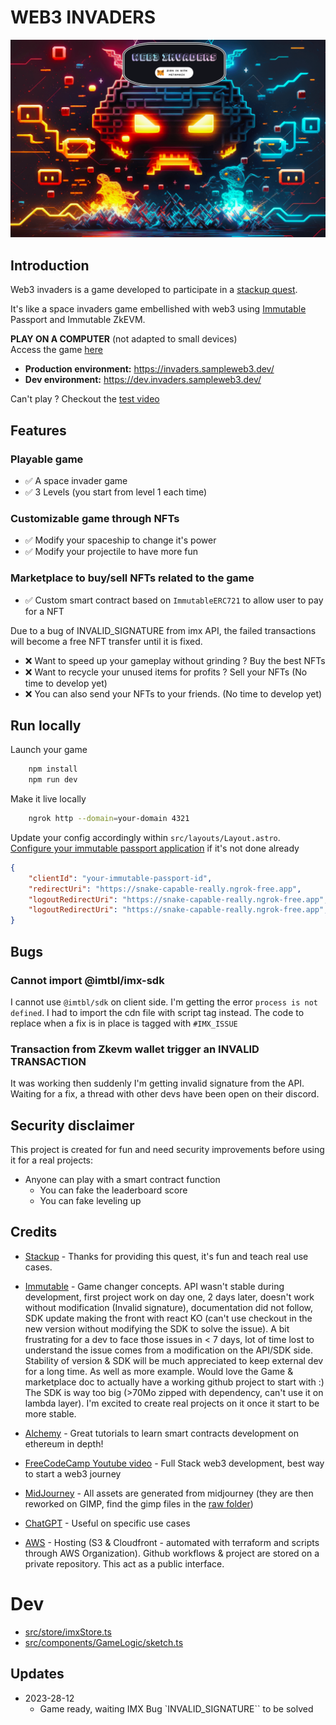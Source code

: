 # WEB3 INVADERS

![Alt text](attachements/header.png)

## Introduction

Web3 invaders is a game developed to participate in a [stackup quest](https://community.campus.dev/).

It's like a space invaders game embellished with web3 using [Immutable](https://docs.immutable.com/) Passport and Immutable ZkEVM.


**PLAY ON A COMPUTER** (not adapted to small devices)  
Access the game [here](https://dev.invaders.sampleweb3.dev/)  

- **Production environment:** https://invaders.sampleweb3.dev/  
- **Dev environment:** https://dev.invaders.sampleweb3.dev/

Can't play ?
Checkout the [test video]()
## Features

### Playable game

- ✅ A space invader game
- ✅ 3 Levels (you start from level 1 each time)

### Customizable game through NFTs

- ✅ Modify your spaceship to change it's power
- ✅ Modify your projectile to have more fun

### Marketplace to buy/sell NFTs related to the game

- ✅ Custom smart contract based on `ImmutableERC721` to allow user to pay for a NFT

Due to a bug of INVALID_SIGNATURE from imx API, the failed transactions will become a free NFT transfer until it is fixed.

- ❌ Want to speed up your gameplay without grinding ? Buy the best NFTs
- ❌ Want to recycle your unused items for profits ? Sell your NFTs (No time to develop yet)
- ❌ You can also send your NFTs to your friends. (No time to develop yet)

## Run locally

Launch your game
```sh
    npm install
    npm run dev
```

Make it live locally
```sh
    ngrok http --domain=your-domain 4321
```

Update your config accordingly within `src/layouts/Layout.astro`.  
[Configure your immutable passport application](https://docs.immutable.com/docs/zkevm/products/passport/) if it's not done already
```json
{
    "clientId": "your-immutable-passport-id",
    "redirectUri": "https://snake-capable-really.ngrok-free.app",
    "logoutRedirectUri": "https://snake-capable-really.ngrok-free.app",
    "logoutRedirectUri": "https://snake-capable-really.ngrok-free.app",
}
```

## Bugs

### Cannot import @imtbl/imx-sdk

I cannot use  `@imtbl/sdk` on client side. I'm getting the error `process is not defined`. I had to import the cdn file with script tag instead. The code to replace when a fix is in place is tagged with `#IMX_ISSUE`

### Transaction from Zkevm wallet trigger an INVALID TRANSACTION

It was working then suddenly I'm getting invalid signature from the API. Waiting for a fix, a thread with other devs have been open on their discord.

## Security disclaimer

This project is created for fun and need security improvements before using it for a real projects:
- Anyone can play with a smart contract function
  -  You can fake the leaderboard score
  -  You can fake leveling up

## Credits

- [Stackup](https://community.campus.dev/) - Thanks for providing this quest, it's fun and teach real use cases.

- [Immutable](https://www.immutable.com/) - Game changer concepts. API wasn't stable during development, first project work on day one, 2 days later, doesn't work without modification (Invalid signature), documentation did not follow, SDK update making the front with react KO (can't use checkout in the new version without modifying the SDK to solve the issue). A bit frustrating for a dev to face those issues in < 7 days, lot of time lost to understand the issue comes from a modification on the API/SDK side. Stability of version & SDK will be much appreciated to keep external dev for a long time. As well as more example. Would love the Game & marketplace doc to actually have a working github project to start with :) The SDK is way too big (>70Mo zipped with dependency, can't use it on lambda layer). I'm excited to create real projects on it once it start to be more stable.

- [Alchemy](https://www.alchemy.com/) - Great tutorials to learn smart contracts development on ethereum in depth!

- [FreeCodeCamp Youtube video](https://www.youtube.com/watch?v=gyMwXuJrbJQ) - Full Stack web3 development, best way to start a web3 journey
  
- [MidJourney](https://www.midjourney.com/) - All assets are generated from midjourney (they are then reworked on GIMP, find the gimp files in the [raw folder](./raw/))

- [ChatGPT](https://openai.com/) - Useful on specific use cases

- [AWS](https://aws.amazon.com/) - Hosting (S3 & Cloudfront - automated with terraform and scripts through AWS Organization). Github workflows & project are stored on a private repository. This act as a public interface.

# Dev

- [src/store/imxStore.ts](src/store/imxStore.ts)
- [src/components/GameLogic/sketch.ts](src/components/GameLogic/sketch.ts)

## Updates

- 2023-28-12
  - Game ready, waiting IMX Bug `INVALID_SIGNATURE`` to be solved